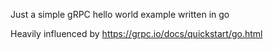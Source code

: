 Just a simple gRPC hello world example written in go

Heavily influenced by https://grpc.io/docs/quickstart/go.html
